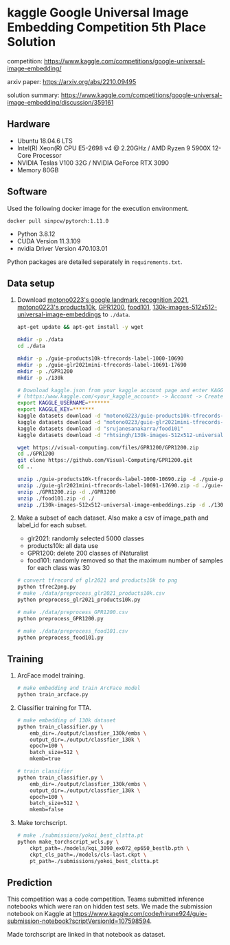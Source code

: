 # kaggle Google Universal Image Embedding Competition 5th Place Solution

competition: https://www.kaggle.com/competitions/google-universal-image-embedding/

arxiv paper: https://arxiv.org/abs/2210.09495

solution summary: https://www.kaggle.com/competitions/google-universal-image-embedding/discussion/359161

## Hardware

- Ubuntu 18.04.6 LTS
- Intel(R) Xeon(R) CPU E5-2698 v4 @ 2.20GHz / AMD Ryzen 9 5900X 12-Core Processor
- NVIDIA Teslas V100 32G / NVIDIA GeForce RTX 3090
- Memory 80GB


## Software

Used the following docker image for the execution environment.

`docker pull sinpcw/pytorch:1.11.0`

- Python 3.8.12
- CUDA Version 11.3.109
- nvidia Driver Version 470.103.01

Python packages are detailed separately in `requirements.txt`.

## Data setup

1. Download [motono0223's google landmark recognition 2021](https://www.kaggle.com/datasets/motono0223/guie-glr2021mini-tfrecords-label-10691-17690), [motono0223's products10k](https://www.kaggle.com/datasets/motono0223/guie-products10k-tfrecords-label-1000-10690), [GPR1200](https://github.com/Visual-Computing/GPR1200), [food101](https://www.kaggle.com/datasets/srujanesanakarra/food101), [130k-images-512x512-universal-image-embeddings](https://www.kaggle.com/datasets/rhtsingh/130k-images-512x512-universal-image-embeddings) to ```./data```.

   ```bash
   apt-get update && apt-get install -y wget
   
   mkdir -p ./data
   cd ./data
   
   mkdir -p ./guie-products10k-tfrecords-label-1000-10690
   mkdir -p ./guie-glr2021mini-tfrecords-label-10691-17690
   mkdir -p ./GPR1200
   mkdir -p ./130k
   
   # Download kaggle.json from your kaggle account page and enter KAGGLE_USERNAME and KAGGLE_KEY of kaggle.json.
   # (https:/www.kaggle.com/<your_kaggle_account> -> Account -> Create New API Token -> kaggle.json)
   export KAGGLE_USERNAME=*******
   export KAGGLE_KEY=*******
   kaggle datasets download -d "motono0223/guie-products10k-tfrecords-label-1000-10690"
   kaggle datasets download -d "motono0223/guie-glr2021mini-tfrecords-label-10691-17690"
   kaggle datasets download -d "srujanesanakarra/food101"
   kaggle datasets download -d "rhtsingh/130k-images-512x512-universal-image-embeddings"
   
   wget https://visual-computing.com/files/GPR1200/GPR1200.zip
   cd ./GPR1200
   git clone https://github.com/Visual-Computing/GPR1200.git
   cd ..
   
   unzip ./guie-products10k-tfrecords-label-1000-10690.zip -d ./guie-products10k-tfrecords-label-1000-10690
   unzip ./guie-glr2021mini-tfrecords-label-10691-17690.zip -d ./guie-glr2021mini-tfrecords-label-10691-17690
   unzip ./GPR1200.zip -d ./GPR1200
   unzip ./food101.zip -d ./
   unzip ./130k-images-512x512-universal-image-embeddings.zip -d ./130k
   ```

2. Make a subset of each dataset. Also make a csv of image_path and label_id for each subset.

   - glr2021: randomly selected 5000 classes
   - products10k: all data use
   - GPR1200: delete 200 classes of iNaturalist
   - food101: randomly removed so that the maximum number of samples for each class was 30
   
   ```bash
   # convert tfrecord of glr2021 and products10k to png
   python tfrec2png.py
   # make ./data/preprocess_glr2021_products10k.csv
   python preprocess_glr2021_products10k.py
   
   # make ./data/preprocess_GPR1200.csv
   python preprocess_GPR1200.py
   
   # make ./data/preprocess_food101.csv
   python preprocess_food101.py
   ```
   
## Training
1. ArcFace model training.

   ```bash
   # make embedding and train ArcFace model
   python train_arcface.py
   ```

2. Classifier training for TTA.

   ```bash
   # make embedding of 130k dataset
   python train_classifier.py \
       emb_dir=./output/classfier_130k/embs \
       output_dir=./output/classfier_130k \
       epoch=100 \
       batch_size=512 \
       mkemb=true
   
   # train classifier
   python train_classifier.py \
       emb_dir=./output/classfier_130k/embs \
       output_dir=./output/classfier_130k \
       epoch=100 \
       batch_size=512 \
       mkemb=false
   ```

3. Make torchscript.

   ```bash
   # make ./submissions/yokoi_best_clstta.pt
   python make_torchscript_wcls.py \
       ckpt_path=./models/kqi_3090_ex072_ep650_bestlb.pth \
       ckpt_cls_path=./models/cls-last.ckpt \
       pt_path=./submissions/yokoi_best_clstta.pt
   ```

## Prediction

This competition was a code competition. Teams submitted inference notebooks which were ran on hidden test sets. We made the submission notebook on Kaggle at https://www.kaggle.com/code/hirune924/guie-submission-notebook?scriptVersionId=107598594.

Made torchscript are linked in that notebook as dataset.

